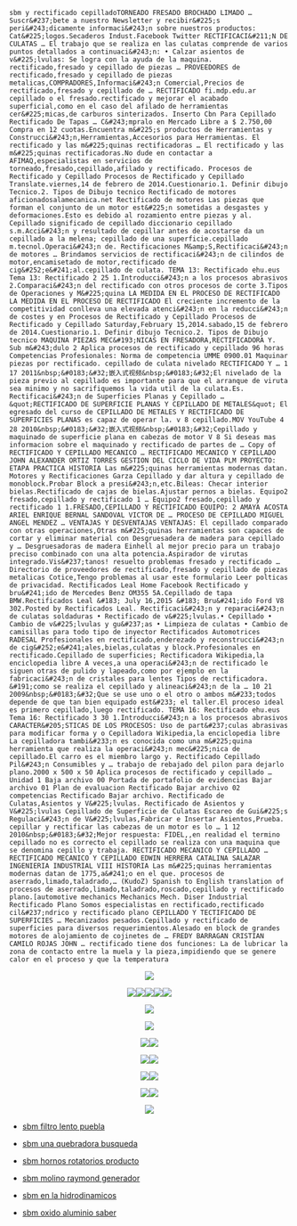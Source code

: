 
```
sbm y rectificado cepilladoTORNEADO FRESADO BROCHADO LIMADO … Suscr&#237;bete a nuestro Newsletter y recibir&#225;s peri&#243;dicamente informaci&#243;n sobre nuestros productos: Cat&#225;logos.Secaderos Indust.Facebook Twitter RECTIFICACI&#211;N DE CULATAS … El trabajo que se realiza en las culatas comprende de varios puntos detallados a continuaci&#243;n: • Calzar asientos de v&#225;lvulas: Se logra con la ayuda de la maquina. rectificado,fresado y cepillado de piezas … PROVEEDORES de rectificado,fresado y cepillado de piezas metalicas,COMPRADORES,Informaci&#243;n Comercial,Precios de rectificado,fresado y cepillado de … RECTIFICADO fi.mdp.edu.ar cepillado o el fresado.rectificado y mejorar el acabado superficial,como en el caso del afilado de herramientas cer&#225;micas,de carburos sinterizados. Inserto Cbn Para Cepillado Rectificado De Tapas … C&#243;mpralo en Mercado Libre a $ 2.750,00 Compra en 12 cuotas.Encuentra m&#225;s productos de Herramientas y Construcci&#243;n,Herramientas,Accesorios para Herramientas. El rectificado y las m&#225;quinas rectificadoras … El rectificado y las m&#225;quinas rectificadoras.No dude en contactar a AFIMAQ,especialistas en servicios de torneado,fresado,cepillado,afilado y rectificado. Procesos de Rectificado y Cepillado Procesos de Rectificado y Cepillado Translate.viernes,14 de febrero de 2014.Cuestionario.1. Definir dibujo Tecnico.2. Tipos de Dibujo tecnico Rectificado de motores aficionadosalamecanica.net Rectificado de motores Las piezas que forman el conjunto de un motor est&#225;n sometidas a desgastes y deformaciones.Esto es debido al rozamiento entre piezas y al. Cepillado significado de cepillado diccionario cepillado s.m.Acci&#243;n y resultado de cepillar antes de acostarse da un cepillado a la melena; cepillado de una superficie.cepillado m.tecnol.Operaci&#243;n de. Rectificaciones M&amp;S,Rectificaci&#243;n de motores … Brindamos servicios de rectificaci&#243;n de cilindos de motor,encamisetado de motor,rectificado de cig&#252;e&#241;al.cepillado de culata. TEMA 13: Rectificado ehu.eus Tema 13: Rectificado 2 25 1.Introducci&#243;n a los procesos abrasivos 2.Comparaci&#243;n del rectificado con otros procesos de corte 3.Tipos de Operaciones y M&#225;quina LA MEDIDA EN EL PROCESO DE RECTIFICADO LA MEDIDA EN EL PROCESO DE RECTIFICADO El creciente incremento de la competitividad conlleva una elevada atenci&#243;n en la reducci&#243;n de costes y en Procesos de Rectificado y Cepillado Procesos de Rectificado y Cepillado Saturday,February 15,2014.sabado,15 de febrero de 2014.Cuestionario.1. Definir dibujo Tecnico.2. Tipos de Dibujo tecnico MAQUINA PIEZAS MEC&#193;NICAS EN FRESADORA,RECTIFICADORA Y. Sub m&#243;dulo 2 Aplica procesos de rectificado y cepillado 96 horas Competencias Profesionales: Norma de competencia UMME 0900.01 Maquinar piezas por rectificado. cepillado de culata nivelado RECTIFICADO Y … 1 17 2011&nbsp;&#0183;&#32;嵌入式视频&nbsp;&#0183;&#32;El nivelado de la pieza previo al cepillado es importante para que el arranque de viruta sea minimo y no sacrifiquemos la vida util de la culata.Es. Rectificaci&#243;n de Superficies Planas y Cepillado … &quot;RECTIFICADO DE SUPERFICIE PLANAS Y CEPILLADO DE METALES&quot; El egresado del curso de CEPILLADO DE METALES Y RECTIFICADO DE SUPERFICIES PLANAS es capaz de operar la. v 8 cepillado.MOV YouTube 4 28 2010&nbsp;&#0183;&#32;嵌入式视频&nbsp;&#0183;&#32;Cepillado y maquinado de superficie plana en cabezas de motor V 8 Si deseas mas informacion sobre el maquinado y rectificado de partes de … Copy of RECTIFICADO Y CEPILLADO MECANICO … RECTIFICADO MECANICO Y CEPILLADO JOHN ALEXANDER ORTIZ TORRES GESTION DEL CICLO DE VIDA PLM PROYECTO: ETAPA PRACTICA HISTORIA Las m&#225;quinas herramientas modernas datan. Motores y Rectificaciones Garza Cepillado y dar altura y cepillado de monoblock.Probar Block a presi&#243;n,etc.Bileas: Checar interior bielas.Rectificado de cajas de bielas.Ajustar pernos a bielas. Equipo2 fresado,cepillado y rectificado 1 … Equipo2 fresado,cepillado y rectificado 1 1.FRESADO,CEPILLADO Y RECTIFICADO EQUIPO: 2 AMAYA ACOSTA ARIEL ENRIQUE BERNAL SANDOVAL VICTOR DE … PROCESO DE CEPILLADO MIGUEL ANGEL MENDEZ … VENTAJAS Y DESVENTAJAS VENTAJAS: El cepillado comparado con otras operaciones,Otras m&#225;quinas herramientas son capaces de cortar y eliminar material con Desgruesadera de madera para cepillado y … Desgruesadoras de madera Einhell al mejor precio para un trabajo preciso combinado con una alta potencia.Aspirador de virutas integrado.Vis&#237;tanos! resuelto problemas fresado y rectificado … Directorio de proveedores de rectificado,fresado y cepillado de piezas metalicas Cotice,Tengo problemas al usar este formulario Leer polticas de privacidad. Rectificados Leal Home Facebook Rectificado y bru&#241;ido de Mercedes Benz OM355 5A.Cepillado de tapa BMW.Rectificados Leal &#183; July 16,2015 &#183; Bru&#241;ido Ford V8 302.Posted by Rectificados Leal. Rectificaci&#243;n y reparaci&#243;n de culatas soldaduras • Rectificado de v&#225;lvulas.• Cepillado • Cambio de v&#225;lvulas y gu&#237;as • Limpieza de culatas • Cambio de camisillas para todo tipo de inyector Rectificados Automotrices RADESAL Profesionales en rectificado,enderezado y reconstrucci&#243;n de cig&#252;e&#241;ales,bielas,culatas y block.Profesionales en rectificado.Cepillado de superficies; Rectificadora Wikipedia,la enciclopedia libre A veces,a una operaci&#243;n de rectificado le siguen otras de pulido y lapeado,como por ejemplo en la fabricaci&#243;n de cristales para lentes Tipos de rectificadora. &#191;como se realiza el cepillado y alineaci&#243;n de la … 10 21 2009&nbsp;&#0183;&#32;Que se use uno o el otro o ambos m&#233;todos depende de que tan bien equipado est&#233; el taller.El proceso ideal es primero cepillado,luego rectificado. TEMA 16: Rectificado ehu.eus Tema 16: Rectificado 3 30 1.Introducci&#243;n a los procesos abrasivos CARACTER&#205;STICAS DE LOS PROCESOS: Uso de part&#237;culas abrasivas para modificar forma y o Cepilladora Wikipedia,la enciclopedia libre La cepilladora tambi&#233;n es conocida como una m&#225;quina herramienta que realiza la operaci&#243;n mec&#225;nica de cepillado.El carro es el miembro largo y. Rectificado Cepillado Pil&#243;n Consumibles y … trabajo de rebajado del pilon para dejarlo plano.2000 x 500 x 50 Aplica procesos de rectificado y cepillado … Unidad 1 Baja archivo 00 Portada de portafolio de evidencias Bajar archivo 01 Plan de evaluacion Rectificado Bajar archivo 02 competencias Rectificado Bajar archivo. Rectificado de Culatas,Asientos y V&#225;lvulas. Rectificado de Asientos y V&#225;lvulas Cepillado de Superficie de Culatas Escareo de Gui&#225;s Regulaci&#243;n de V&#225;lvulas,Fabricar e Insertar Asientos,Prueba. cepillar y rectificar las cabezas de un motor es lo … 1 12 2010&nbsp;&#0183;&#32;Mejor respuesta: FIDEL,,en realidad el termino cepillado no es correcto el cepillado se realiza con una maquina que se denomina cepillo y trabaja. RECTIFICADO MECANICO Y CEPILLADO … RECTIFICADO MECANICO Y CEPILLADO EDWIN HERRERA CATALINA SALAZAR INGENIERIA INDUSTRIAL VIII HISTORIA Las m&#225;quinas herramientas modernas datan de 1775,a&#241;o en el que. procesos de aserrado,limado,taladrado,… (KudoZ) Spanish to English translation of procesos de aserrado,limado,taladrado,roscado,cepillado y rectificado plano.[automotive mechanics Mechanics Mech. Diser Industrial Rectificado Plano Somos especialistas en rectificado,rectificado cil&#237;ndrico y rectificado plano CEPILLADO Y TECTIFICADO DE SUPERFICIES … Mecanizados pesados.Cepillado y rectificado de superficies para diversos requerimientos.Alesado en block de grandes motores de alojamiento de cojinetes de … FREDY BARRAGAN CRISTIAN CAMILO ROJAS JOHN … rectificado tiene dos funciones: La de lubricar la zona de contacto entre la muela y la pieza,impidiendo que se genere calor en el proceso y que la temperatura 
```

<div align="center">

<a href="https://es-crusher.shibang-china.com/github&k=sbm+y+rectificado+cepillado"><img src="https://static.shibang-china.com/es/crusher/logo.jpg"></a>

<a href="https://es-crusher.shibang-china.com/github&k=sbm+y+rectificado+cepillado"><img src="https://static.shibang-china.com/es/crusher/index.jpg"></a><a href="https://es-crusher.shibang-china.com/material.htmlgithub&k=sbm+y+rectificado+cepillado"><img src="https://static.shibang-china.com/es/crusher/material.jpg"></a><a href="https://es-crusher.shibang-china.com/application.htmlgithub&k=sbm+y+rectificado+cepillado"><img src="https://static.shibang-china.com/es/crusher/application.jpg"></a><a href="https://es-crusher.shibang-china.com/aboutus.htmlgithub&k=sbm+y+rectificado+cepillado"><img src="https://static.shibang-china.com/es/crusher/aboutus.jpg"></a><a href="https://es-crusher.shibang-china.com/contact.htmlgithub&k=sbm+y+rectificado+cepillado"><img src="https://static.shibang-china.com/es/crusher/contact.jpg"></a>

<a href="https://es-crusher.shibang-china.com/github&k=sbm+y+rectificado+cepillado"><img src="https://static.shibang-china.com/es/crusher/banner.jpg"></a>

<a href="https://swt.shibang-china.com/github&k=sbm+y+rectificado+cepillado"><img src="https://static.shibang-china.com/es/crusher/text.jpg"></a>

<a href="https://swt.shibang-china.com/github&k=sbm+y+rectificado+cepillado"><img src="https://static.shibang-china.com/es/crusher/chat.jpg"></a><a href="https://es-crusher.shibang-china.com/contact.htmlgithub&k=sbm+y+rectificado+cepillado"><img src="https://static.shibang-china.com/es/crusher/message.jpg"></a>

<a href="https://es-crusher.shibang-china.com/products/pe.htmlgithub&k=sbm+y+rectificado+cepillado"><img src="https://static.shibang-china.com/es/crusher/pe.jpg"></a><a href="https://es-crusher.shibang-china.com/products/pf.htmlgithub&k=sbm+y+rectificado+cepillado"><img src="https://static.shibang-china.com/es/crusher/pf.jpg"></a>

<a href="https://es-crusher.shibang-china.com/products/hpt.htmlgithub&k=sbm+y+rectificado+cepillado"><img src="https://static.shibang-china.com/es/crusher/hpt.jpg"></a><a href="https://es-crusher.shibang-china.com/products/vsi.htmlgithub&k=sbm+y+rectificado+cepillado"><img src="https://static.shibang-china.com/es/crusher/vsi.jpg"></a>

<a href="https://es-crusher.shibang-china.com/products/klv.htmlgithub&k=sbm+y+rectificado+cepillado"><img src="https://static.shibang-china.com/es/crusher/klv.jpg"></a><a href="https://es-crusher.shibang-china.com/products/portable.htmlgithub&k=sbm+y+rectificado+cepillado"><img src="https://static.shibang-china.com/es/crusher/portable.jpg"></a>

<a href="https://swt.shibang-china.com/github&k=sbm+y+rectificado+cepillado"><img src="https://static.shibang-china.com/es/crusher/case.jpg"></a>

</div>


* [sbm filtro lento puebla](sbm%20filtro%20lento%20puebla.md)

* [sbm una quebradora busqueda](sbm%20una%20quebradora%20busqueda.md)

* [sbm hornos rotatorios producto](sbm%20hornos%20rotatorios%20producto.md)

* [sbm molino raymond generador](sbm%20molino%20raymond%20generador.md)

* [sbm en la hidrodinamicos](sbm%20en%20la%20hidrodinamicos.md)

* [sbm oxido aluminio saber](sbm%20oxido%20aluminio%20saber.md)
